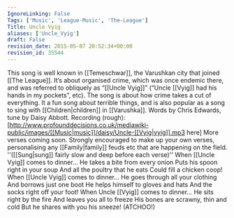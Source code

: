 ```yaml
---
IgnoreLinking: False
Tags: ['Music', 'League-Music', 'The-League']
Title: Uncle Vyig
aliases: ['Uncle_Vyig']
draft: False
revision_date: 2015-05-07 20:52:34+00:00
revision_id: 35544
---
```


This song is well known in [[Temeschwar]], the Varushkan city that joined [[The League]]. It’s about organised crime, which was once endemic there, and was referred to obliquely as “[[Uncle Vyig]]” (“Uncle [[Vyig]] had his hands in my pockets”, etc). The song is about how crime takes a cut of everything. It a fun song about terrible things, and is also popular as a song to sing with [[Children|children]] in [[Varushka]].
Words by Chris Edwards, tune by Daisy Abbott.
Recording (rough): [http://www.profounddecisions.co.uk/mediawiki-public/images/[[Music|music]]/daisy/Uncle-[[Vyig|vyig]].mp3 here]
More verses coming soon. Strongly encouraged to make up your own verses, personalising any [[Family|family]] feuds etc that are happening on the field.
''([[Sung|sung]] fairly slow and deep before each verse)''
When [[Uncle Vyig]] comes to dinner... 
He takes a bite from every onion
Puts his spoon right in your soup
And all the poultry that he eats
Could fill a chicken coop!
When [[Uncle Vyig]] comes to dinner...
He goes through all your clothing
And borrows just one boot
He helps himself to gloves and hats
And the socks right off your foot!
When Uncle [[Vyig]] comes to dinner...
He sits right by the fire
And leaves you all to freeze
His bones are scrawny, thin and cold
But he shares with you his sneeze! (ATCHOO!)